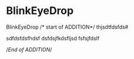 # BlinkEyeDrop
BlinkEyeDrop
/* start of ADDITION*/
thjsdtfdsfds#

sdfdsfdsfhdsf
dsfdsjfkdsfljsd
fsfsjfdslf

/*End  of ADDITION*/
